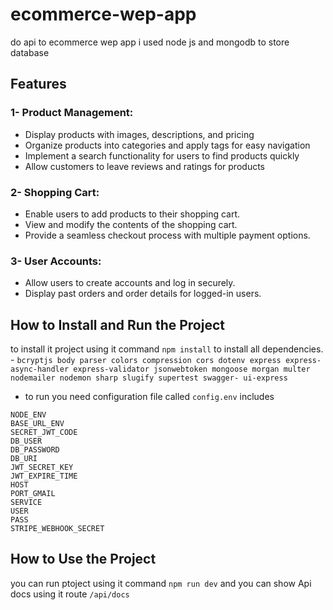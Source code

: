 # ecommerce-wep-app
   do api to ecommerce wep app  i used node js and mongodb to store database

## Features
### 1- Product Management: 
   - Display products with images, descriptions, and pricing
   - Organize products into categories and apply tags for easy navigation
   - Implement a search functionality for users to find products quickly
   - Allow customers to leave reviews and ratings for products
   ### 2- Shopping Cart:
   - Enable users to add products to their shopping cart.
   - View and modify the contents of the shopping cart.
   - Provide a seamless checkout process with multiple payment options.
  ### 3- User Accounts:
   - Allow users to create accounts and log in securely.
   - Display past orders and order details for logged-in users.

##  How to Install and Run the Project
  to install it project using it command `npm install` to install all dependencies.
    - ```bcryptjs
       body
       parser
       colors
       compression
       cors
       dotenv
       express
       express-async-handler
       express-validator
       jsonwebtoken
       mongoose
       morgan
       multer
       nodemailer
       nodemon
       sharp
       slugify
       supertest
      swagger-
      ui-express```
- to run you need configuration file called `config.env` includes 
 ```PORT
 NODE_ENV
 BASE_URL_ENV
 SECRET_JWT_CODE
 DB_USER
 DB_PASSWORD
 DB_URI
JWT_SECRET_KEY
JWT_EXPIRE_TIME
HOST
PORT_GMAIL
SERVICE
USER
PASS
STRIPE_WEBHOOK_SECRET
```
## How to Use the Project
  you can run ptoject using it command `npm run dev` and  you can show Api docs  using  it route `/api/docs`



  
